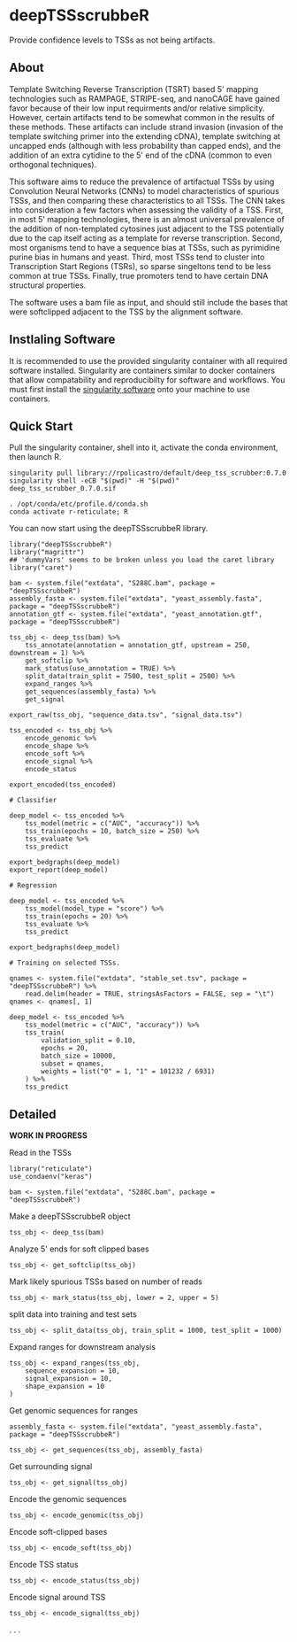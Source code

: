 # deepTSSscrubbeR

Provide confidence levels to TSSs as not being artifacts.

## About

Template Switching Reverse Transcription (TSRT) based 5' mapping technologies such as RAMPAGE, STRIPE-seq, and nanoCAGE
have gained favor because of their low input requirments and/or relative simplicity.
However, certain artifacts tend to be somewhat common in the results of these methods.
These artifacts can include strand invasion (invasion of the template switching primer into the extending cDNA),
template switching at uncapped ends (although with less probability than capped ends),
and the addition of an extra cytidine to the 5' end of the cDNA (common to even orthogonal techniques).

This software aims to reduce the prevalence of artifactual TSSs by using Convolution Neural Networks (CNNs) to model 
characteristics of spurious TSSs, and then comparing these characteristics to all TSSs.
The CNN takes into consideration a few factors when assessing the validity of a TSS.
First, in most 5' mapping technologies, there is an almost universal prevalence of the addition 
of non-templated cytosines just adjacent to the TSS potentially due to the cap itself acting as a template for reverse transcription.
Second, most organisms tend to have a sequence bias at TSSs, such as pyrimidine purine bias in humans and yeast.
Third, most TSSs tend to cluster into Transcription Start Regions (TSRs), so sparse singeltons tend to be less common at true TSSs.
Finally, true promoters tend to have certain DNA structural properties.

The software uses a bam file as input, and should still include the bases that were softclipped adjacent to the TSS by the alignment software.

## Instlaling Software

It is recommended to use the provided singularity container with all required software installed.
Singularity are containers similar to docker containers that allow compatability and reproducibilty for software and workflows.
You must first install the [singularity software](https://sylabs.io/guides/3.5/user-guide/quick_start.html#quick-installation-steps) 
onto your machine to use containers.



## Quick Start

Pull the singularity container, shell into it, activate the conda environment,
then launch R.
```
singularity pull library://rpolicastro/default/deep_tss_scrubber:0.7.0
singularity shell -eCB "$(pwd)" -H "$(pwd)" deep_tss_scrubber_0.7.0.sif

. /opt/conda/etc/profile.d/conda.sh
conda activate r-reticulate; R
```
You can now start using the deepTSSscrubbeR library.

```
library("deepTSSscrubbeR")
library("magrittr")
## 'dummyVars' seems to be broken unless you load the caret library
library("caret")

bam <- system.file("extdata", "S288C.bam", package = "deepTSSscrubbeR")
assembly_fasta <- system.file("extdata", "yeast_assembly.fasta", package = "deepTSSscrubbeR")
annotation_gtf <- system.file("extdata", "yeast_annotation.gtf", package = "deepTSSscrubbeR")

tss_obj <- deep_tss(bam) %>%
	tss_annotate(annotation = annotation_gtf, upstream = 250, downstream = 1) %>%
	get_softclip %>%
	mark_status(use_annotation = TRUE) %>%
	split_data(train_split = 7500, test_split = 2500) %>%
	expand_ranges %>%
	get_sequences(assembly_fasta) %>%
	get_signal

export_raw(tss_obj, "sequence_data.tsv", "signal_data.tsv")

tss_encoded <- tss_obj %>%
	encode_genomic %>%
	encode_shape %>%
	encode_soft %>%
	encode_signal %>%
	encode_status

export_encoded(tss_encoded)

# Classifier

deep_model <- tss_encoded %>%
	tss_model(metric = c("AUC", "accuracy")) %>%
	tss_train(epochs = 10, batch_size = 250) %>%
	tss_evaluate %>%
	tss_predict

export_bedgraphs(deep_model)
export_report(deep_model)

# Regression

deep_model <- tss_encoded %>%
	tss_model(model_type = "score") %>%
	tss_train(epochs = 20) %>%
	tss_evaluate %>%
	tss_predict

export_bedgraphs(deep_model)

# Training on selected TSSs.

qnames <- system.file("extdata", "stable_set.tsv", package = "deepTSSscrubbeR") %>%
	read.delim(header = TRUE, stringsAsFactors = FALSE, sep = "\t")
qnames <- qnames[, 1]

deep_model <- tss_encoded %>%
	tss_model(metric = c("AUC", "accuracy")) %>%
	tss_train(
		validation_split = 0.10,
		epochs = 20,
		batch_size = 10000,
		subset = qnames,
		weights = list("0" = 1, "1" = 101232 / 6931)
	) %>%
	tss_predict

```

## Detailed

**WORK IN PROGRESS**

Read in the TSSs

```
library("reticulate")
use_condaenv("keras")

bam <- system.file("extdata", "S288C.bam", package = "deepTSSscrubbeR")
```

Make a deepTSSscrubbeR object

```
tss_obj <- deep_tss(bam)
```

Analyze 5' ends for soft clipped bases

```
tss_obj <- get_softclip(tss_obj)
```

Mark likely spurious TSSs based on number of reads

```
tss_obj <- mark_status(tss_obj, lower = 2, upper = 5)
```

split data into training and test sets

```
tss_obj <- split_data(tss_obj, train_split = 1000, test_split = 1000)
```

Expand ranges for downstream analysis

```
tss_obj <- expand_ranges(tss_obj,
	sequence_expansion = 10,
	signal_expansion = 10,
	shape_expansion = 10
)
```

Get genomic sequences for ranges

```
assembly_fasta <- system.file("extdata", "yeast_assembly.fasta", package = "deepTSSscrubbeR") 

tss_obj <- get_sequences(tss_obj, assembly_fasta)
```

Get surrounding signal

```
tss_obj <- get_signal(tss_obj)
```

Encode the genomic sequences

```
tss_obj <- encode_genomic(tss_obj)
```

Encode soft-clipped bases

```
tss_obj <- encode_soft(tss_obj)
```

Encode TSS status

```
tss_obj <- encode_status(tss_obj)
```

Encode signal around TSS

```
tss_obj <- encode_signal(tss_obj)
```

.
.
.
